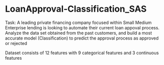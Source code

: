 # LoanApproval-Classification_SAS

Task: A leading private financing company focused within Small Medium Enterprise lending is looking to automate their current loan appoval process. Analyze the data set obtained from the past customers, and build a most accurate model (Classification) to predict the approval process as approved or rejected

Dataset consists of 12 features with 9 categorical features and 3 continuous features
